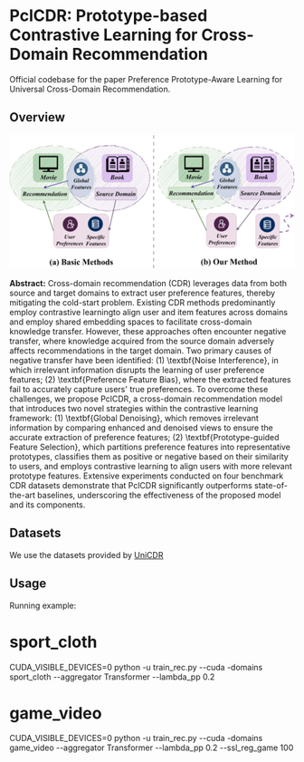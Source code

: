 # PclCDR: Prototype-based Contrastive Learning for Cross-Domain Recommendation



Official codebase for the paper Preference Prototype-Aware Learning for Universal Cross-Domain Recommendation.



## Overview

![overview](https://github.com/Canyizl/PPA-for-CDR/blob/main/fig/introfig.png)

**Abstract:** Cross-domain recommendation (CDR) leverages data from both source and target domains to extract user preference features, thereby mitigating the cold-start problem. Existing CDR methods predominantly employ contrastive learningto align user and item features across domains and employ shared embedding spaces to facilitate cross-domain knowledge transfer. However, these approaches often encounter negative transfer, where knowledge acquired from the source domain adversely affects recommendations in the target domain. Two primary causes of negative transfer have been identified: (1) \textbf{Noise Interference}, in which irrelevant information disrupts the learning of user preference features; (2) \textbf{Preference Feature Bias}, where the extracted features fail to accurately capture users' true preferences. To overcome these challenges, we propose PclCDR, a cross-domain recommendation model that introduces two novel strategies within the contrastive learning framework: (1) \textbf{Global Denoising}, which removes irrelevant information by comparing enhanced and denoised views to ensure the accurate extraction of preference features; (2) \textbf{Prototype-guided Feature Selection}, which partitions preference features into representative prototypes, classifies them as positive or negative based on their similarity to users, and employs contrastive learning to align users with more relevant prototype features. Extensive experiments conducted on four benchmark CDR datasets demonstrate that PclCDR significantly outperforms state-of-the-art baselines, underscoring the effectiveness of the proposed model and its components.

## Datasets

We use the datasets provided by [UniCDR](https://github.com/cjx96/UniCDR)



## Usage

Running example:


# sport_cloth
CUDA_VISIBLE_DEVICES=0  python -u train_rec.py --cuda -domains sport_cloth --aggregator Transformer --lambda_pp 0.2


# game_video
CUDA_VISIBLE_DEVICES=0  python -u train_rec.py --cuda -domains game_video --aggregator Transformer --lambda_pp 0.2  --ssl_reg_game 100



